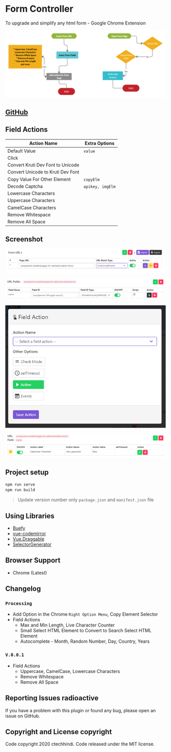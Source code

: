 # Form Controller

To upgrade and simplify any html form - Google Chrome Extension

<!-- ![Logo](./public/icons/192.png) -->

![Form Controller](./screenshot/art.png)

## [GitHub](https://github.com/ctechhindi/Form-Controller-Google-Chrome-Extension) 

## Field Actions

| Action Name | Extra Options |
| ----------- | ------------- |
| Default Value | `value` |
| Click |  |
| Convert Kruti Dev Font to Unicode |  |
| Convert Unicode to Kruti Dev Font |  |
| Copy Value For Other Element | `copyElm` |
| Decode Captcha | `apikey, imgElm` |
| Lowercase Characters |  |
| Uppercase Characters |  |
| CamelCase Characters |  |
| Remove Whitespace |  |
| Remove All Space |  |

## Screenshot

![](./screenshot/screenshot1.PNG)

![](./screenshot/screenshot2.PNG)

![](./screenshot/screenshot3.PNG)

![](./screenshot/screenshot4.PNG)

## Project setup

```bash
npm run serve
npm run build
```
> Update version number only `package.json` and `manifest.json` file

## Using Libraries

* [Buefy](https://buefy.org/)
* [vue-codemirror](https://github.com/surmon-china/vue-codemirror)
* [Vue.Draggable](https://github.com/SortableJS/Vue.Draggable)
* [SelectorGenerator](https://github.com/flamencist/SelectorGenerator)

## Browser Support

* Chrome (Latest)

## Changelog

### **`Processing`**

* Add Option in the Chrome `Right Option Menu`, Copy Element Selector
* Field Actions
  * Max and Min Length, Live Character Counter
  * Small Select HTML Element to Convert to Search Select HTML Element
  * Autocomplete - Month, Random Number, Day, Country, Years

### `V.0.0.1`

* Field Actions
  - Uppercase, CamelCase, Lowercase Characters
  - Remove Whitespace
  - Remove All Space

## Reporting Issues radioactive

If you have a problem with this plugin or found any bug, please open an issue on GitHub.

## Copyright and License copyright

Code copyright 2020 ctechhindi. Code released under the MIT license.